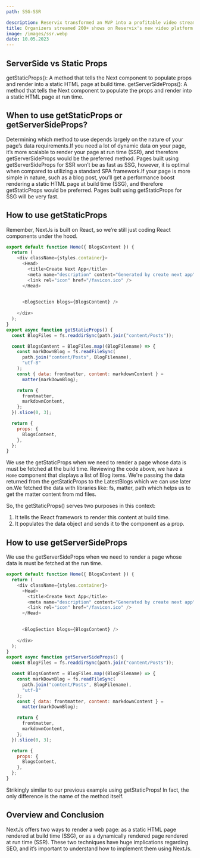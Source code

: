 ```yaml
---
path: SSG-SSR

description: Reservix transformed an MVP into a profitable video streaming platform for some of the 7000+ organizers from its client base who couldn’t host events during the pandemic.
title: Organizers streamed 200+ shows on Reservix's new video platform
image: /images/ssr.webp
date: 10.05.2023
---
```


## ServerSide vs Static Props

getStaticProps(): A method that tells the Next component to populate props and render into a static HTML page at build time. 
getServerSideProps(): A method that tells the Next component to populate the props and render into a static HTML page at run time.



## When to use getStaticProps or getServerSideProps?
Determining which method to use depends largely on the nature of your page’s data requirements.If you need a lot of dynamic data on your page, it’s more scalable to render your page at run time (SSR), and therefore getServerSideProps would be the preferred method.  Pages built using getServerSideProps for SSR won’t be as fast as SSG, however, it is optimal when compared to utilizing a standard SPA framework.If your page is more simple in nature, such as a blog post, you’ll get a performance boost rendering a static HTML page at build time (SSG), and therefore getStaticProps would be preferred. Pages built using getStaticProps for SSG will be very fast.

## How to use getStaticProps

Remember, NextJs is built on React, so we’re still just coding React components under the hood. 
```javascript 
export default function Home({ BlogsContent }) {
  return (
    <div className={styles.container}>
      <Head>
        <title>Create Next App</title>
        <meta name="description" content="Generated by create next app" />
        <link rel="icon" href="/favicon.ico" />
      </Head>
      

      <BlogSection blogs={BlogsContent} />
      
    </div>
  );
}
export async function getStaticProps() {
  const BlogFiles = fs.readdirSync(path.join("content/Posts"));

  const BlogsContent = BlogFiles.map((BlogFilename) => {
    const markDownBlog = fs.readFileSync(
      path.join("content/Posts", BlogFilename),
      "utf-8"
    );
    const { data: frontmatter, content: markdownContent } =
      matter(markDownBlog);

    return {
      frontmatter,
      markdownContent,
    };
  }).slice(0, 3);

  return {
    props: {
      BlogsContent,
    },
  };
}
```
We use the getStaticProps when we need to render a page whose data is must be fetched at the build time.
Reviewing the code above, we have a `Home` component that displays a list of Blog items. We're passing the data returned from the getStaticProps to the LatestBlogs which we can use later on.We fetched the data with libraries like: fs, matter, path which helps us to get the matter content from md files.

So, the getStaticProps() serves two purposes in this context:

1. It tells the React framework to render this content at build time. 
2. It populates the data object and sends it to the component as a prop.

## How to use getServerSideProps

We use the getServerSideProps when we need to render a page whose data is must be fetched at the run time.
```javascript 
export default function Home({ BlogsContent }) {
  return (
    <div className={styles.container}>
      <Head>
        <title>Create Next App</title>
        <meta name="description" content="Generated by create next app" />
        <link rel="icon" href="/favicon.ico" />
      </Head>
      

      <BlogSection blogs={BlogsContent} />
      
    </div>
  );
}
export async function getServerSideProps() {
  const BlogFiles = fs.readdirSync(path.join("content/Posts"));

  const BlogsContent = BlogFiles.map((BlogFilename) => {
    const markDownBlog = fs.readFileSync(
      path.join("content/Posts", BlogFilename),
      "utf-8"
    );
    const { data: frontmatter, content: markdownContent } =
      matter(markDownBlog);

    return {
      frontmatter,
      markdownContent,
    };
  }).slice(0, 3);

  return {
    props: {
      BlogsContent,
    },
  };
}
```

Strikingly similar to our previous example using getStaticProps! In fact, the only difference is the name of the method itself.



## Overview and Conclusion

NextJs offers two ways to render a web page: as a static HTML page rendered at build time (SSG), or as a dynamically rendered page rendered at run time (SSR). These two techniques have huge implications regarding SEO, and it’s important to understand how to implement them using NextJs.